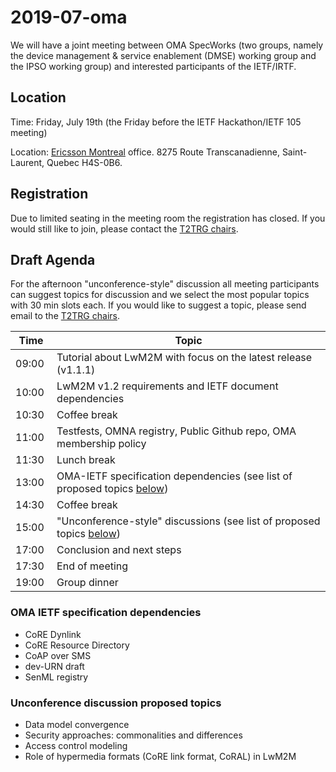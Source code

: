 # 2019-07-oma

We will have a joint meeting between OMA SpecWorks (two groups, namely the device management & service enablement (DMSE) working group and the IPSO working group) and interested participants of the IETF/IRTF. 

## Location

Time: Friday, July 19th (the Friday before the IETF Hackathon/IETF 105 meeting)

Location: [Ericsson Montreal](https://www.ericsson.com/en/about-us/company-facts/ericsson-worldwide/canada) office. 8275 Route Transcanadienne, Saint-Laurent, Quebec H4S-0B6.

## Registration

Due to limited seating in the meeting room the registration has closed. If you would still like to join, please contact the [T2TRG chairs](mailto:t2trg-chairs@irtf.org).

## Draft Agenda

For the afternoon "unconference-style" discussion all meeting participants can suggest topics for discussion and we select the most popular topics with 30 min slots each. If you would like to suggest a topic, please send email to the [T2TRG chairs](mailto:t2trg-chairs@irtf.org).

| Time    | Topic |
|---------|-------|
| 09:00   | Tutorial about LwM2M with focus on the latest release (v1.1.1)
| 10:00   | LwM2M v1.2 requirements and IETF document dependencies
| 10:30   | Coffee break
| 11:00   | Testfests, OMNA registry, Public Github repo, OMA membership policy
| 11:30   | Lunch break
| 13:00   | OMA-IETF specification dependencies (see list of proposed topics [below](#oma-ietf-specification-dependencies))
| 14:30   | Coffee break
| 15:00   | "Unconference-style" discussions (see list of proposed topics [below](#unconference-discussion-proposed-topics))                                             
| 17:00   | Conclusion and next steps
| 17:30   | End of meeting
| 19:00   | Group dinner

### OMA IETF specification dependencies

* CoRE Dynlink
* CoRE Resource Directory
* CoAP over SMS
* dev-URN draft
* SenML registry

### Unconference discussion proposed topics

- Data model convergence
- Security approaches: commonalities and differences
- Access control modeling
- Role of hypermedia formats (CoRE link format, CoRAL) in LwM2M
